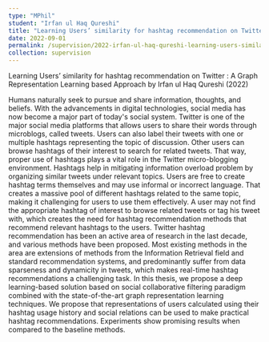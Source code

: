 ```yaml
---
type: "MPhil"
student: "Irfan ul Haq Qureshi"
title: "Learning Users’ similarity for hashtag recommendation on Twitter : A Graph Representation Learning based Approach"
date: 2022-09-01
permalink: /supervision/2022-irfan-ul-haq-qureshi-learning-users-similarity-for-hashtag-recommendation-on-twitter
collection: supervision
---
```

Learning Users’ similarity for hashtag recommendation on Twitter : A Graph Representation Learning based Approach by Irfan ul Haq Qureshi (2022)

Humans naturally seek to pursue and share information, thoughts, and beliefs. With the advancements in digital technologies, social media has now become a major part of today's social system. Twitter is one of the major social media platforms that allows users to share their words through microblogs, called tweets. Users can also label their tweets with one or multiple hashtags representing the topic of discussion. Other users can browse hashtags of their interest to search for related tweets. That way, proper use of hashtags plays a vital role in the Twitter micro-blogging environment. Hashtags help in mitigating information overload problem by organizing similar tweets under relevant topics. Users are free to create hashtag terms themselves and may use informal or incorrect language. That creates a massive pool of different hashtags related to the same topic, making it challenging for users to use them effectively. A user may not find the appropriate hashtag of interest to browse related tweets or tag his tweet with, which creates the need for hashtag recommendation methods that recommend relevant hashtags to the users. Twitter hashtag recommendation has been an active area of research in the last decade, and various methods have been proposed. Most existing methods in the area are extensions of methods from the Information Retrieval field and standard recommendation systems, and predominantly suffer from data sparseness and dynamicity in tweets, which makes real-time hashtag recommendations a challenging task. In this thesis, we propose a deep learning-based solution based on social collaborative filtering paradigm combined with the state-of-the-art graph representation learning techniques. We propose that representations of users calculated using their hashtag usage history and social relations can be used to make practical hashtag recommendations. Experiments show promising results when compared to the baseline methods.